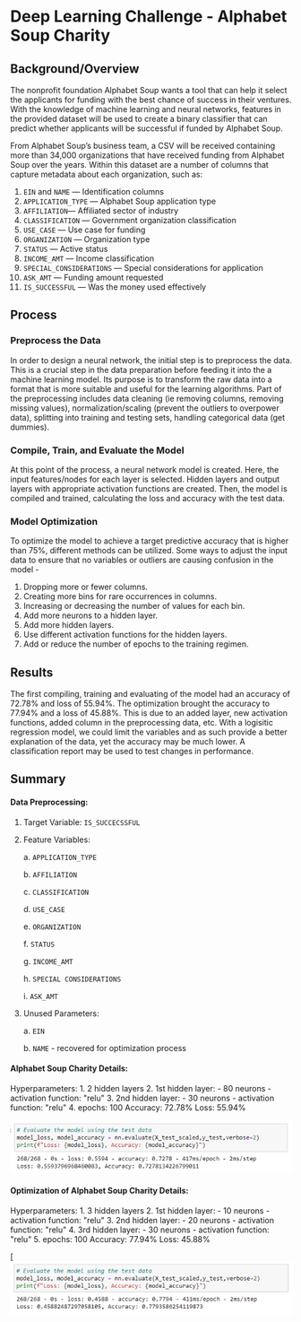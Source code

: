 # Deep Learning Challenge - Alphabet Soup Charity

## Background/Overview

The nonprofit foundation Alphabet Soup wants a tool that can help it select the applicants for funding with the best chance of success in their ventures. With the knowledge of machine learning and neural networks, features in the provided dataset will be used to create a binary classifier that can predict whether applicants will be successful if funded by Alphabet Soup.

From Alphabet Soup’s business team, a CSV will be received containing more than 34,000 organizations that have received funding from Alphabet Soup over the years. Within this dataset are a number of columns that capture metadata about each organization, such as:

  1. `EIN` and `NAME` — Identification columns
  2. `APPLICATION_TYPE` — Alphabet Soup application type
  3. `AFFILIATION`— Affiliated sector of industry
  4. `CLASSIFICATION` — Government organization classification
  5. `USE_CASE` — Use case for funding
  6. `ORGANIZATION` — Organization type
  7. `STATUS` — Active status
  8. `INCOME_AMT` — Income classification
  9. `SPECIAL_CONSIDERATIONS` — Special considerations for application
  10. `ASK_AMT` — Funding amount requested
  11. `IS_SUCCESSFUL` — Was the money used effectively

## Process

### Preprocess the Data
In order to design a neural network, the initial step is to preprocess the data. This is a crucial step in the data preparation before feeding it into the a machine learning model. Its purpose is to transform the raw data into a format that is more suitable and useful for the learning algorithms. Part of the preprocessing includes data cleaning (ie removing columns, removing missing values), normalization/scaling (prevent the outliers to overpower data), splitting into training and testing sets, handling categorical data (get dummies).

### Compile, Train, and Evaluate the Model
At this point of the process, a neural network model is created. Here, the input features/nodes for each layer is selected. Hidden layers and output layers with appropriate activation functions are created. Then, the model is compiled and trained, calculating the loss and accuracy with the test data. 

### Model Optimization
To optimize the model to achieve a target predictive accuracy that is higher than 75%, different methods can be utilized. Some ways to adjust the input data to ensure that no variables or outliers are causing confusion in the model -
  1. Dropping more or fewer columns.
  2. Creating more bins for rare occurrences in columns.
  3. Increasing or decreasing the number of values for each bin.
  4. Add more neurons to a hidden layer.
  5. Add more hidden layers.
  6. Use different activation functions for the hidden layers.
  7. Add or reduce the number of epochs to the training regimen.

## Results
The first compiling, training and evaluating of the model had an accuracy of 72.78% and loss of 55.94%. The optimization brought the accuracy to 77.94% and a loss of 45.88%. This is due to an added layer, new activation functions, added column in the preprocessing data, etc. With a logisitic regression model, we could limit the variables and as such provide a better explanation of the data, yet the accuracy may be much lower. A classification report may be used to test changes in performance.

## Summary

#### Data Preprocessing:
  1. Target Variable: `IS_SUCCECSSFUL`
  2. Feature Variables:
     
      a. `APPLICATION_TYPE`
     
      b. `AFFILIATION`
     
      c. `CLASSIFICATION`
     
      d. `USE_CASE`
     
      e. `ORGANIZATION`
     
      f. `STATUS`
     
      g. `INCOME_AMT`
     
      h. `SPECIAL CONSIDERATIONS`
     
      i. `ASK_AMT`
     
  4. Unused Parameters:
     
      a. `EIN`
     
      b. `NAME` - recovered for optimization process

#### Alphabet Soup Charity Details:
Hyperparameters: 
    1. 2 hidden layers
    2. 1st hidden layer: 
        - 80 neurons
        - activation function: "relu"
    3. 2nd hidden layer: 
        - 30 neurons
        - activation function: "relu"
    4. epochs: 100
Accuracy: 72.78%
Loss: 55.94%

[![/images/Model1AccuracyReport.png](https://github.com/mxchellejxde/deep-learning-challenge/blob/main/images/Model1AccuracyReport.png)](https://github.com/mxchellejxde/deep-learning-challenge/blob/main/images/Model1AccuracyReport.png)

#### Optimization of Alphabet Soup Charity Details:
Hyperparameters: 
    1. 3 hidden layers
    2. 1st hidden layer: 
        - 10 neurons
        - activation function: "relu"
    3. 2nd hidden layer: 
        - 20 neurons
        - activation function: "relu"
    4. 3rd hidden layer: 
        - 30 neurons
        - activation function: "relu"
    5. epochs: 100
Accuracy: 77.94%
Loss: 45.88%

[![/images/Model2AccuracyReport.png](https://github.com/mxchellejxde/deep-learning-challenge/blob/main/images/Model2AccuracyReport.png)

